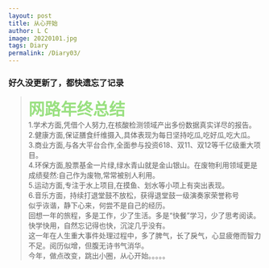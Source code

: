 ```yaml
---
layout: post
title: 从心开始
author: L C
image: 20220101.jpg
tags: Diary
permalink: /Diary03/
---
```

### 好久没更新了，都快遗忘了记录
> **<font face="黑体" color="#99E080" size=6px>网路年终总结</font>**     
1.学术方面,凭借个人努力,在核酸检测领域产出多份数据真实详尽的报告。  
2.健康方面,保证膳食纤维摄入,具体表现为每日坚持吃瓜,吃好瓜,吃大瓜。  
3.商业方面,与各大平台合作,全面参与投资618、双11、双12等千亿级重大项目。  
4.环保方面,股票基金一片绿,绿水青山就是金山银山。在废物利用领域更是成绩斐然:自己作为废物,常常被别人利用。  
5.运动方面,专注于水上项目,在摸鱼、划水等小项上有突出表现。  
6.音乐方面，持续打退堂鼓不放松，获得退堂鼓一级演奏家荣誉称号  
似乎诙谐，静下心来，何尝不是自己的经历。  
回想一年的旅程，多是工作，少了生活。多是“快餐”学习，少了思考阅读。快学快用，自然忘记得也快，沉淀几乎没有。   
这一年在人生重大事件处理过程中，多了脾气，长了戾气，心显疲倦而智力不足。阅历似增，但腹无诗书气消华。  
今年，做点改变，跳出小圈，从心开始。。。。。



